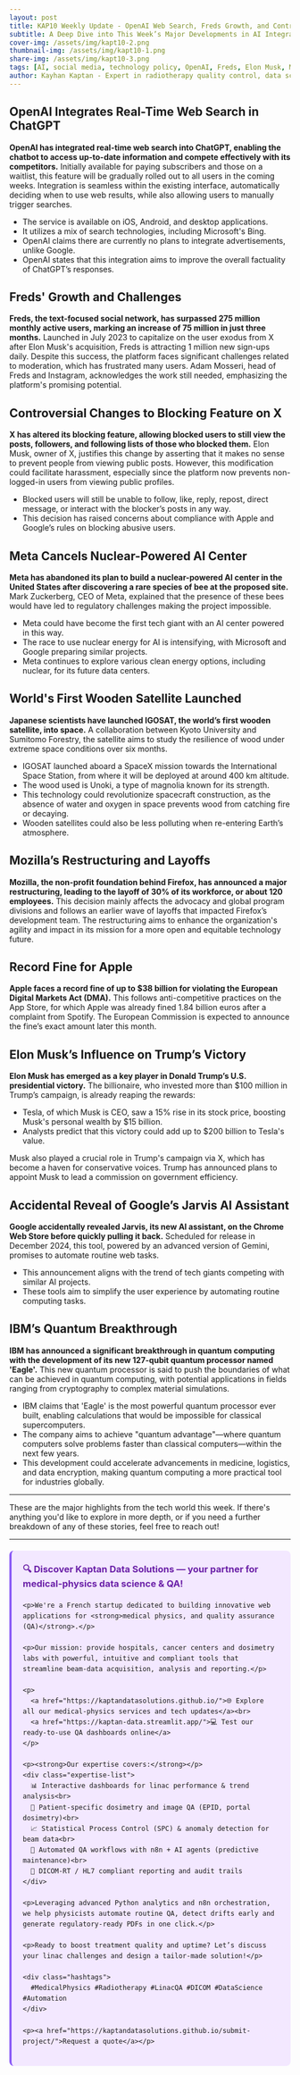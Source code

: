 ```yaml
---
layout: post
title: KAP10 Weekly Update - OpenAI Web Search, Freds Growth, and Controversial Changes on X
subtitle: A Deep Dive into This Week’s Major Developments in AI Integration, Social Media Expansion, and Tech Policy Shifts
cover-img: /assets/img/kapt10-2.png
thumbnail-img: /assets/img/kapt10-1.png
share-img: /assets/img/kapt10-3.png
tags: [AI, social media, technology policy, OpenAI, Freds, Elon Musk, Meta, Space Technology, Mozilla, Apple, Elon Musk]
author: Kayhan Kaptan - Expert in radiotherapy quality control, data science and automation
---
```


## OpenAI Integrates Real-Time Web Search in ChatGPT

**OpenAI has integrated real-time web search into ChatGPT, enabling the chatbot to access up-to-date information and compete effectively with its competitors.** Initially available for paying subscribers and those on a waitlist, this feature will be gradually rolled out to all users in the coming weeks. Integration is seamless within the existing interface, automatically deciding when to use web results, while also allowing users to manually trigger searches.

- The service is available on iOS, Android, and desktop applications.
- It utilizes a mix of search technologies, including Microsoft's Bing.
- OpenAI claims there are currently no plans to integrate advertisements, unlike Google.
- OpenAI states that this integration aims to improve the overall factuality of ChatGPT’s responses.

## Freds' Growth and Challenges

**Freds, the text-focused social network, has surpassed 275 million monthly active users, marking an increase of 75 million in just three months.** Launched in July 2023 to capitalize on the user exodus from X after Elon Musk's acquisition, Freds is attracting 1 million new sign-ups daily. Despite this success, the platform faces significant challenges related to moderation, which has frustrated many users. Adam Mosseri, head of Freds and Instagram, acknowledges the work still needed, emphasizing the platform's promising potential.

## Controversial Changes to Blocking Feature on X

**X has altered its blocking feature, allowing blocked users to still view the posts, followers, and following lists of those who blocked them.** Elon Musk, owner of X, justifies this change by asserting that it makes no sense to prevent people from viewing public posts. However, this modification could facilitate harassment, especially since the platform now prevents non-logged-in users from viewing public profiles.

- Blocked users will still be unable to follow, like, reply, repost, direct message, or interact with the blocker’s posts in any way.
- This decision has raised concerns about compliance with Apple and Google’s rules on blocking abusive users.

## Meta Cancels Nuclear-Powered AI Center

**Meta has abandoned its plan to build a nuclear-powered AI center in the United States after discovering a rare species of bee at the proposed site.** Mark Zuckerberg, CEO of Meta, explained that the presence of these bees would have led to regulatory challenges making the project impossible.

- Meta could have become the first tech giant with an AI center powered in this way.
- The race to use nuclear energy for AI is intensifying, with Microsoft and Google preparing similar projects.
- Meta continues to explore various clean energy options, including nuclear, for its future data centers.

## World's First Wooden Satellite Launched

**Japanese scientists have launched IGOSAT, the world’s first wooden satellite, into space.** A collaboration between Kyoto University and Sumitomo Forestry, the satellite aims to study the resilience of wood under extreme space conditions over six months.

- IGOSAT launched aboard a SpaceX mission towards the International Space Station, from where it will be deployed at around 400 km altitude.
- The wood used is Unoki, a type of magnolia known for its strength.
- This technology could revolutionize spacecraft construction, as the absence of water and oxygen in space prevents wood from catching fire or decaying.
- Wooden satellites could also be less polluting when re-entering Earth’s atmosphere.

## Mozilla’s Restructuring and Layoffs

**Mozilla, the non-profit foundation behind Firefox, has announced a major restructuring, leading to the layoff of 30% of its workforce, or about 120 employees.** This decision mainly affects the advocacy and global program divisions and follows an earlier wave of layoffs that impacted Firefox’s development team. The restructuring aims to enhance the organization's agility and impact in its mission for a more open and equitable technology future.

## Record Fine for Apple

**Apple faces a record fine of up to $38 billion for violating the European Digital Markets Act (DMA).** This follows anti-competitive practices on the App Store, for which Apple was already fined 1.84 billion euros after a complaint from Spotify. The European Commission is expected to announce the fine’s exact amount later this month.

## Elon Musk’s Influence on Trump’s Victory

**Elon Musk has emerged as a key player in Donald Trump’s U.S. presidential victory.** The billionaire, who invested more than $100 million in Trump’s campaign, is already reaping the rewards:

- Tesla, of which Musk is CEO, saw a 15% rise in its stock price, boosting Musk's personal wealth by $15 billion.
- Analysts predict that this victory could add up to $200 billion to Tesla's value.

Musk also played a crucial role in Trump's campaign via X, which has become a haven for conservative voices. Trump has announced plans to appoint Musk to lead a commission on government efficiency.

## Accidental Reveal of Google’s Jarvis AI Assistant

**Google accidentally revealed Jarvis, its new AI assistant, on the Chrome Web Store before quickly pulling it back.** Scheduled for release in December 2024, this tool, powered by an advanced version of Gemini, promises to automate routine web tasks.

- This announcement aligns with the trend of tech giants competing with similar AI projects.
- These tools aim to simplify the user experience by automating routine computing tasks.

## IBM’s Quantum Breakthrough

**IBM has announced a significant breakthrough in quantum computing with the development of its new 127-qubit quantum processor named 'Eagle'.** This new quantum processor is said to push the boundaries of what can be achieved in quantum computing, with potential applications in fields ranging from cryptography to complex material simulations.

- IBM claims that 'Eagle' is the most powerful quantum processor ever built, enabling calculations that would be impossible for classical supercomputers.
- The company aims to achieve "quantum advantage"—where quantum computers solve problems faster than classical computers—within the next few years.
- This development could accelerate advancements in medicine, logistics, and data encryption, making quantum computing a more practical tool for industries globally.

---
These are the major highlights from the tech world this week. If there's anything you'd like to explore in more depth, or if you need a further breakdown of any of these stories, feel free to reach out!

---


<html lang="fr">
<head>
    <meta charset="UTF-8">
    <meta name="viewport" content="width=device-width, initial-scale=1.0">
    <title>Kaptan Data Solutions</title>
    <style>
        .citation {
            background-color: #f3e8ff;
            border-left: 4px solid #8b5cf6;
            padding: 20px;
            margin: 20px 0;
            border-radius: 8px;
            font-family: -apple-system, BlinkMacSystemFont, 'Segoe UI', Roboto, sans-serif;
            line-height: 1.6;
        }
        .citation h3 {
            color: #6b21a8;
            margin-top: 0;
        }
        .citation a {
            color: #7c3aed;
            text-decoration: none;
        }
        .citation a:hover {
            text-decoration: underline;
        }
        .expertise-list {
            margin: 15px 0;
        }
        .hashtags {
            font-weight: bold;
            color: #7c3aed;
            margin-top: 15px;
        }
    </style>
</head>
<body>
  <div class="citation">
    <h3>🔍 Discover Kaptan Data Solutions — your partner for medical-physics data science & QA!</h3>

    <p>We're a French startup dedicated to building innovative web applications for <strong>medical physics, and quality assurance (QA)</strong>.</p>

    <p>Our mission: provide hospitals, cancer centers and dosimetry labs with powerful, intuitive and compliant tools that streamline beam-data acquisition, analysis and reporting.</p>

    <p>
      <a href="https://kaptandatasolutions.github.io/">🌐 Explore all our medical-physics services and tech updates</a><br>
      <a href="https://kaptan-data.streamlit.app/">💻 Test our ready-to-use QA dashboards online</a>
    </p>

    <p><strong>Our expertise covers:</strong></p>
    <div class="expertise-list">
      📊 Interactive dashboards for linac performance & trend analysis<br>
      🔬 Patient-specific dosimetry and image QA (EPID, portal dosimetry)<br>
      📈 Statistical Process Control (SPC) & anomaly detection for beam data<br>
      🤖 Automated QA workflows with n8n + AI agents (predictive maintenance)<br>
      📑 DICOM-RT / HL7 compliant reporting and audit trails
    </div>

    <p>Leveraging advanced Python analytics and n8n orchestration, we help physicists automate routine QA, detect drifts early and generate regulatory-ready PDFs in one click.</p>

    <p>Ready to boost treatment quality and uptime? Let’s discuss your linac challenges and design a tailor-made solution!</p>

    <div class="hashtags">
      #MedicalPhysics #Radiotherapy #LinacQA #DICOM #DataScience #Automation
    </div>

    <p><a href="https://kaptandatasolutions.github.io/submit-project/">Request a quote</a></p>
  </div>
</body>
</html>